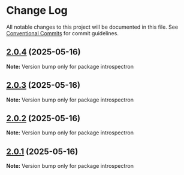 # Change Log

All notable changes to this project will be documented in this file.
See [Conventional Commits](https://conventionalcommits.org) for commit guidelines.

## [2.0.4](https://github.com/launchql/launchql/compare/introspectron@2.0.3...introspectron@2.0.4) (2025-05-16)

**Note:** Version bump only for package introspectron





## [2.0.3](https://github.com/launchql/launchql/compare/introspectron@2.0.2...introspectron@2.0.3) (2025-05-16)

**Note:** Version bump only for package introspectron





## [2.0.2](https://github.com/launchql/launchql/compare/introspectron@2.0.1...introspectron@2.0.2) (2025-05-16)

**Note:** Version bump only for package introspectron





## [2.0.1](https://github.com/launchql/launchql/compare/introspectron@0.2.12...introspectron@2.0.1) (2025-05-16)

**Note:** Version bump only for package introspectron
